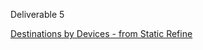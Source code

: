 Deliverable 5

[Destinations by Devices - from Static Refine](http://htmlpreview.github.io/?https://raw.githubusercontent.com/OxfordHCC/ReTiPS/master/D5/destination-by-device.html)
